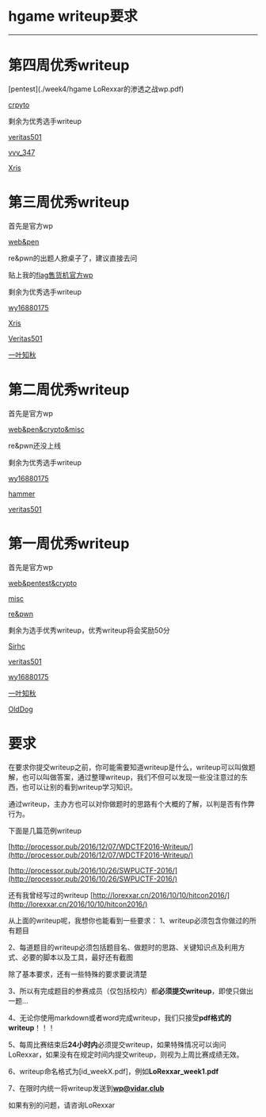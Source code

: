 # hgame writeup要求

---

# 第四周优秀writeup #

[pentest](./week4/hgame LoRexxar的渗透之战wp.pdf)

[crpyto](http://heartsky.info/2017/02/11/HCTF-GAME-week4-writeup/)

剩余为优秀选手writeup

[veritas501](./week4/Veritas501_Week4.pdf)

[vvv_347](./week4/vvv_347_week4.pdf)

[Xris](./week4/Xris_Week4.pdf)


# 第三周优秀writeup #

首先是官方wp

[web&pen](http://heartsky.info/2017/02/06/HCTF-GAME-week3-writeup/)

re&pwn的出题人掀桌子了，建议直接去问

贴上我的[flag售货机官方wp](./week3/flag售货机wp.pdf)


剩余为优秀选手writeup

[wy16880175](./week3/wy16880175-week3.pdf)

[Xris](./week3/Xris_Week3.pdf)

[Veritas501](./week3/Veritas501_Week3.pdf)

[一叶知秋](./week3/一叶知秋_week3.pdf)


# 第二周优秀writeup #

首先是官方wp

[web&pen&crypto&misc](http://heartsky.info/2017/01/27/HCTF-GAME-week2-writeup/)

re&pwn还没上线

剩余为优秀选手writeup

[wy16880175](./week2/wy16880175-week2.pdf)

[hammer](./week2/hammer_week2.pdf)

[veritas501](./week2/veritas501_week2.pdf)

# 第一周优秀writeup #

首先是官方wp

[web&pentest&crypto](http://heartsky.info/2017/01/21/HCTF-GAME-week1-writeup/)

[misc](./week1/hgame_week1_misc_writeup.pdf)

[re&pwn](./week1/HGAME_week1_re&pwn.pdf)

剩余为选手优秀writeup，优秀writeup将会奖励50分

[Sirhc](./week1/Sirhc_week1.pdf)

[veritas501](./week1/wp-veritas501.pdf)

[wy16880175](./week1/wy16880175_week1.pdf)

[一叶知秋](./week1/一叶知秋_week1.pdf)

[OldDog](./week1/OldDog_week1.pdf)

# 要求 #

在要求你提交writeup之前，你可能需要知道writeup是什么，writeup可以叫做题解，也可以叫做答案，通过整理writeup，我们不但可以发现一些没注意过的东西，也可以让别的看到writeup学习知识。

通过writeup，主办方也可以对你做题时的思路有个大概的了解，以判是否有作弊行为。

下面是几篇范例writeup

[http://processor.pub/2016/12/07/WDCTF2016-Writeup/](http://processor.pub/2016/12/07/WDCTF2016-Writeup/)

[http://processor.pub/2016/10/26/SWPUCTF-2016/](http://processor.pub/2016/10/26/SWPUCTF-2016/)

还有我曾经写过的writeup
[http://lorexxar.cn/2016/10/10/hitcon2016/](http://lorexxar.cn/2016/10/10/hitcon2016/)

从上面的writeup呢，我想你也能看到一些要求：
1、writeup必须包含你做过的所有题目

2、每道题目的writeup必须包括题目名、做题时的思路、关键知识点及利用方式、必要的脚本以及工具，最好还有截图

除了基本要求，还有一些特殊的要求要说清楚

3、所以有完成题目的参赛成员（仅包括校内）都**必须提交writeup**，即使只做出一题...

4、无论你使用markdown或者word完成writeup，我们只接受**pdf格式的writeup**！！！

5、每周比赛结束后**24小时内**必须提交writeup，如果特殊情况可以询问LoRexxar，如果没有在规定时间内提交writeup，则视为上周比赛成绩无效。

6、writeup命名格式为[id_weekX.pdf]，例如**LoRexxar_week1.pdf**

7、在限时内统一将writeup发送到**wp@vidar.club**


如果有别的问题，请咨询LoRexxar


